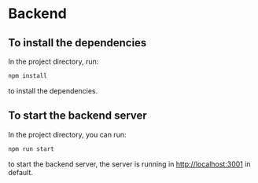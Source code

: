 # Backend

## To install the dependencies
In the project directory, run:
```sh
npm install
```
to install the dependencies.


## To start the backend server
In the project directory, you can run:
```sh
npm run start
```
to start the backend server, the server is running in [http://localhost:3001](http://localhost:3001) in default.

